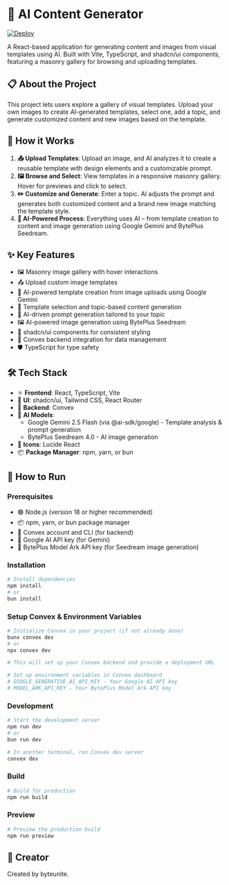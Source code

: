 # 🤖 AI Content Generator

[![Deploy](https://img.shields.io/badge/Deploy-Live-blue)](https://aicongen.byteunite.dev/)

A React-based application for generating content and images from visual templates using AI. Built with Vite, TypeScript, and shadcn/ui components, featuring a masonry gallery for browsing and uploading templates.

## 📋 About the Project

This project lets users explore a gallery of visual templates. Upload your own images to create AI-generated templates, select one, add a topic, and generate customized content and new images based on the template.

## 🔄 How it Works

1. **📤 Upload Templates**: Upload an image, and AI analyzes it to create a reusable template with design elements and a customizable prompt.
2. **🖼️ Browse and Select**: View templates in a responsive masonry gallery. Hover for previews and click to select.
3. **✏️ Customize and Generate**: Enter a topic. AI adjusts the prompt and generates both customized content and a brand new image matching the template style.
4. **🧠 AI-Powered Process**: Everything uses AI – from template creation to content and image generation using Google Gemini and BytePlus Seedream.

## ✨ Key Features

- 🖼️ Masonry image gallery with hover interactions
- 📤 Upload custom image templates
- 🤖 AI-powered template creation from image uploads using Google Gemini
- 🎯 Template selection and topic-based content generation
- 🎨 AI-driven prompt generation tailored to your topic
- 🖼️ AI-powered image generation using BytePlus Seedream
- 🎨 shadcn/ui components for consistent styling
- 🔧 Convex backend integration for data management
- 🛡️ TypeScript for type safety

## 🛠️ Tech Stack

- ⚛️ **Frontend**: React, TypeScript, Vite
- 🎨 **UI**: shadcn/ui, Tailwind CSS, React Router
- 🔧 **Backend**: Convex
- 🤖 **AI Models**: 
  - Google Gemini 2.5 Flash (via @ai-sdk/google) - Template analysis & prompt generation
  - BytePlus Seedream 4.0 - AI image generation
- 🎯 **Icons**: Lucide React
- 📦 **Package Manager**: npm, yarn, or bun

## 🚀 How to Run

### Prerequisites
- 🟢 Node.js (version 18 or higher recommended)
- 📦 npm, yarn, or bun package manager
- 🔧 Convex account and CLI (for backend)
- 🤖 Google AI API key (for Gemini)
- 🎨 BytePlus Model Ark API key (for Seedream image generation)

### Installation
```bash
# Install dependencies
npm install
# or
bun install
```

### Setup Convex & Environment Variables
```bash
# Initialize Convex in your project (if not already done)
bunx convex dev
# or
npx convex dev

# This will set up your Convex backend and provide a deployment URL

# Set up environment variables in Convex dashboard
# GOOGLE_GENERATIVE_AI_API_KEY - Your Google AI API key
# MODEL_ARK_API_KEY - Your BytePlus Model Ark API key
```

### Development
```bash
# Start the development server
npm run dev
# or
bun run dev

# In another terminal, run Convex dev server
convex dev
```

### Build
```bash
# Build for production
npm run build
```

### Preview
```bash
# Preview the production build
npm run preview
```

## 👤 Creator

Created by byteunite.
